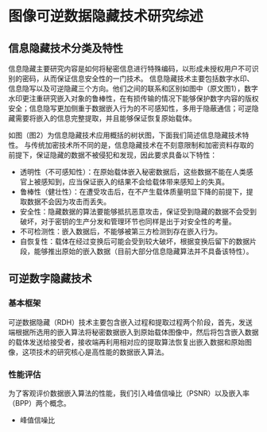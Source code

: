 # 图像可逆数据隐藏技术研究综述

## 信息隐藏技术分类及特性

信息隐藏主要研究内容是如何将秘密信息进行特殊编码，以形成未授权用户不可识别的密码，从而保证信息安全性的一门技术。
信息隐藏技术主要包括数字水印、信息隐写以及可逆隐藏三个方向。他们之间的联系和区别如图中（原文图1），数字水印更注重研究嵌入对象的鲁棒性，在有损传输的情况下能够保护数字内容的版权安全；信息隐写更加侧重于数据嵌入行为的不可感知性，多用于隐蔽通信；可逆隐藏需要将嵌入的信息完整提取，并且能够保证恢复原始载体。

如图（图2）为信息隐藏技术应用概括的树状图，下面我们简述信息隐藏技术特性。
与传统加密技术所不同的是，信息隐藏技术在不刻意限制和加密资料存取的前提下，保证隐藏的数据不被侵犯和发现，因此要求具备以下特性：

* 透明性（不可感知性）：在原始载体嵌入秘密数据后，这些数据不能在人类感官上被感知到，应当保证嵌入的结果不会给载体带来感知上的失真。
* 鲁棒性（健壮性）：在遭受攻击后，在不产生载体质量明显下降的前提下，提取数据不会因为攻击而丢失。
* 安全性：隐藏数据的算法要能够抵抗恶意攻击，保证受到隐藏的数据不会受到破坏，对于密钥的生产分发和管理环节也同样是出于对安全性的考量。
* 不可检测性：嵌入数据后，不能够被第三方检测到存在嵌入行为。
* 自恢复性：载体在经过变换后可能会受到较大破坏，根据变换后留下的数据片段，能够推出原始的嵌入数据（目前大部分信息隐藏算法并不具备该特性）。

## 可逆数字隐藏技术

### 基本框架

可逆数据隐藏（RDH）技术主要包含嵌入过程和提取过程两个阶段，首先，发送端根据所选用的嵌入算法将秘密数据嵌入到原始载体图像中，然后将包含嵌入数据的载体发送给接受者，接收端再利用相对应的提取算法恢复出嵌入数据和原始图像，这项技术的研究核心是高性能的数据嵌入算法。

### 性能评估

为了客观评价数据嵌入算法的性能，我们引入峰值信噪比（PSNR）以及嵌入率（BPP）两个概念。

* 峰值信噪比

